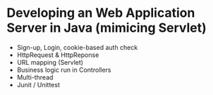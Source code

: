 # Developing an Web Application Server in Java (mimicing Servlet)
* Sign-up, Login, cookie-based auth check
* HttpRequest & HttpReponse
* URL mapping (Servlet)
* Business logic run in Controllers
* Multi-thread
* Junit / Unittest
